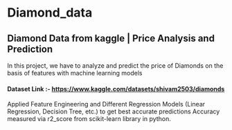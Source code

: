 # Diamond_data
## Diamond Data from kaggle | Price Analysis and Prediction
In this project, we have to analyze and  predict the price of Diamonds on the basis of features with machine learning models
#### Dataset Link :- https://www.kaggle.com/datasets/shivam2503/diamonds
Applied Feature Engineering and Different Regression Models (Linear Regression, Decision Tree, etc.) to get best accurate predictions
Accuracy measured via r2_score from scikit-learn library in python.
